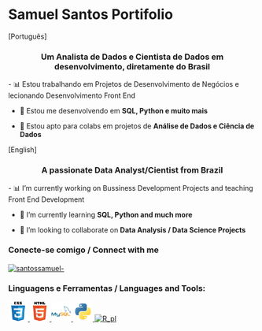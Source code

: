 # Samuel Santos Portifolio

[Português]
<h3 align="center"> Um Analista de Dados e Cientista de Dados em desenvolvimento, diretamente do Brasil </h3>
- 📊 Estou trabalhando em Projetos de Desenvolvimento de Negócios e lecionando Desenvolvimento Front End

- 🌱 Estou me desenvolvendo em **SQL, Python e muito mais**

- 🔎 Estou apto para colabs em projetos de **Análise de Dados e Ciência de Dados**

[English]

<h3 align="center">A passionate Data Analyst/Cientist from Brazil</h3>
- 📊 I’m currently working on Bussiness Development Projects and teaching Front End Development

- 🌱 I’m currently learning **SQL, Python and much more**

- 🔎 I’m looking to collaborate on **Data Analysis / Data Science Projects**


<h3 align="left">Conecte-se comigo / Connect with me </h3>
<p align="left">
<a href="https://linkedin.com/in/santossamuel-" target="blank"><img align="center" src="https://raw.githubusercontent.com/rahuldkjain/github-profile-readme-generator/master/src/images/icons/Social/linked-in-alt.svg" alt="santossamuel-" height="30" width="40" /></a>
</p>

<h3 align="left"> Linguagens e Ferramentas / Languages and Tools:</h3>
<p align="left"> <a href="https://www.w3schools.com/css/" target="_blank" rel="noreferrer"> <img src="https://raw.githubusercontent.com/devicons/devicon/master/icons/css3/css3-original-wordmark.svg" alt="css3" width="40" height="40"/> </a> <a href="https://www.w3.org/html/" target="_blank" rel="noreferrer"> <img src="https://raw.githubusercontent.com/devicons/devicon/master/icons/html5/html5-original-wordmark.svg" alt="html5" width="40" height="40"/> </a> <a href="https://www.mysql.com/" target="_blank" rel="noreferrer"> <img src="https://raw.githubusercontent.com/devicons/devicon/master/icons/mysql/mysql-original-wordmark.svg" alt="mysql" width="40" height="40"/> </a> <a href="https://www.python.org" target="_blank" rel="noreferrer"> <img src="https://raw.githubusercontent.com/devicons/devicon/master/icons/python/python-original.svg" alt="python" width="40" height="40"/> </a> <a href="https://www.r-project.org/about.html"> <img src="https://www.r-project.org/Rlogo.png" alt="R_pl" width="40" height="40"/> </a>  </p> </p>
